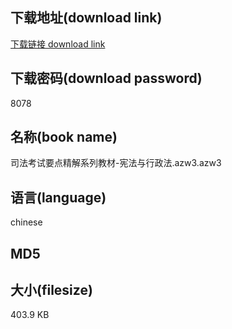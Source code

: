 ## 下载地址(download link)
[下载链接 download link](https://tutu365.netlify.app/?s=%E5%8F%B8%E6%B3%95%E8%80%83%E8%AF%95%E8%A6%81%E7%82%B9%E7%B2%BE%E8%A7%A3%E7%B3%BB%E5%88%97%E6%95%99%E6%9D%90-%E5%AE%AA%E6%B3%95%E4%B8%8E%E8%A1%8C%E6%94%BF%E6%B3%95.azw3)

## 下载密码(download password)
8078

## 名称(book name)
司法考试要点精解系列教材-宪法与行政法.azw3.azw3

## 语言(language)
chinese

## MD5


## 大小(filesize)
403.9 KB
